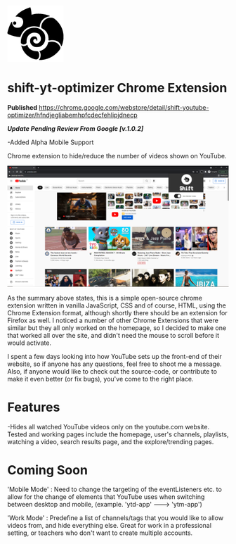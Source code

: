 ![logo icon of shift-yt-optimizer](./ui/icons/icon128px.png)
# shift-yt-optimizer Chrome Extension 

**Published**
https://chrome.google.com/webstore/detail/shift-youtube-optimizer/hfndjegliabemhpfcdecfehlipjdnecp

***Update Pending Review From Google [v.1.0.2]***

-Added Alpha Mobile  Support

Chrome extension to hide/reduce the number of videos shown on YouTube.

![screenshot of shift-yt-optimizer in use](./screenshots/shift_yt_screenshot1.PNG)

As the summary above states, this is a simple open-source chrome extension written in vanilla JavaScript, CSS and of course, HTML, using the Chrome Extension format, although shortly there should be an extension for Firefox as well. I noticed a number of other Chrome Extensions that were similar but they all only worked on the homepage, so I decided to make one that worked all over the site, and didn't need the mouse to scroll before it would activate.

I spent a few days looking into how YouTube sets up the front-end of their website, so if anyone has any questions, feel free to shoot me a message. Also, if anyone would like to check out the source-code, or contribute to make it even better (or fix bugs), you've come to the right place.

# Features

-Hides all watched YouTube videos only on the youtube.com website. Tested and working pages include the homepage, user's channels, playlists, watching a video, search results page, and the explore/trending pages.

# Coming Soon

'Mobile Mode' : Need to change the targeting of the eventListeners etc. to allow for the change of elements that YouTube uses when switching between desktop and mobile, (example. 'ytd-app' ---> 'ytm-app')

'Work Mode' : Predefine a list of channels/tags that you would like to allow videos from, and hide everything else. Great for work in a professional setting, or teachers who don't want to create multiple accounts.
